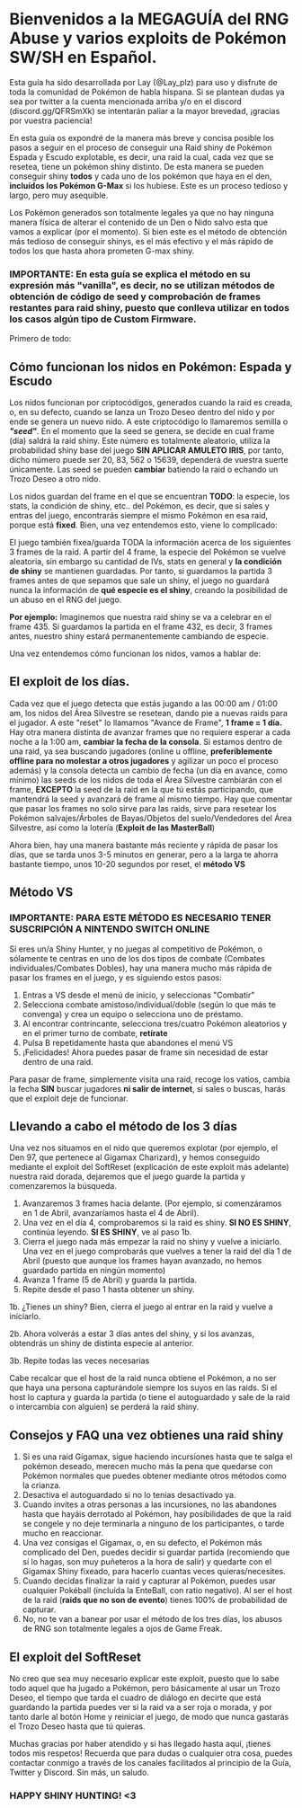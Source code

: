 # **Bienvenidos a la MEGAGUÍA del RNG Abuse y varios exploits de Pokémon SW/SH en Español.**

Esta guía ha sido desarrollada por Lay (@Lay_plz) para uso y disfrute de toda la comunidad de Pokémon de habla hispana. Si se plantean dudas ya sea por twitter a la cuenta mencionada arriba y/o en el discord (discord.gg/QFRSmXk) se intentarán paliar a la mayor brevedad, ¡gracias por vuestra paciencia!

En esta guía os expondré de la manera más breve y concisa posible los pasos a seguir en el proceso de conseguir una Raid shiny de Pokémon Espada y Escudo explotable, es decir, una raid la cual, cada vez que se resetea, tiene un pokémon shiny distinto. De esta manera se pueden conseguir shiny **todos** y cada uno de los pokémon que haya en el den, **incluídos los Pokémon G-Max** si los hubiese. Este es un proceso tedioso y largo, pero muy asequible. 

Los Pokémon generados son totalmente legales ya que no hay ninguna manera física de alterar el contenido de un Den o Nido salvo esta que vamos a explicar (por el momento). Si bien este es el método de obtención más tedioso de conseguir shinys, es el más efectivo y el más rápido de todos los que hasta ahora prometen G-max shiny.

### IMPORTANTE: En esta guía se explica el método en su expresión más "vanilla", es decir, no se utilizan métodos de obtención de código de seed y comprobación de frames restantes para raid shiny, puesto que conlleva utilizar en todos los casos algún tipo de Custom Firmware.

Primero de todo: 
## **Cómo funcionan los nidos en Pokémon: Espada y Escudo**

Los nidos funcionan por criptocódigos, generados cuando la raid es creada, o, en su defecto, cuando se lanza un Trozo Deseo dentro del nido y por ende se genera un nuevo nido. A este criptocódigo lo llamaremos semilla o _**"seed"**_. En el momento que la seed se genera, se decide en cual frame (día) saldrá la raid shiny. Este número es totalmente aleatorio, utiliza la probabilidad shiny base del juego **SIN APLICAR AMULETO IRIS**, por tanto, dicho número puede ser 20, 83, 562 o 15639, dependerá de vuestra suerte únicamente. Las seed se pueden **cambiar** batiendo la raid o echando un Trozo Deseo a otro nido. 

Los nidos guardan del frame en el que se encuentran **TODO**: la especie, los stats, la condición de shiny, etc.. del Pokémon, es decir, que si sales y entras del juego, encontrarás siempre el mismo Pokémon en esa raid, porque está **fixed**. Bien, una vez entendemos esto, viene lo complicado:

El juego también fixea/guarda TODA la información acerca de los siguientes 3 frames de la raid. A partir del 4 frame, la especie del Pokémon se vuelve aleatoria, sin embargo su cantidad de IVs, stats en general y **la condición de shiny** se mantienen guardadas. Por tanto, si guardamos la partida 3 frames antes de que sepamos que sale un shiny, el juego no guardará nunca la información de **qué especie es el shiny**, creando la posibilidad de un abuso en el RNG del juego.

**Por ejemplo:** Imaginemos que nuestra raid shiny se va a celebrar en el frame 435. Si guardamos la partida en el frame 432, es decir, 3 frames antes, nuestro shiny estará permanentemente cambiando de especie.

Una vez entendemos cómo funcionan los nidos, vamos a hablar de: 
## **El exploit de los días.**

Cada vez que el juego detecta que estás jugando a las 00:00 am / 01:00 am, los nidos del Área Silvestre se resetean, dando pie a nuevas raids para el jugador. A este "reset" lo llamamos "Avance de Frame", **1 frame = 1 día.** Hay otra manera distinta de avanzar frames que no requiere esperar a cada noche a la 1:00 am, **cambiar la fecha de la consola**. Si estamos dentro de una raid, ya sea buscando jugadores (online u offline, **preferiblemente offline para no molestar a otros jugadores** y agilizar un poco el proceso además) y la consola detecta un cambio de fecha (un día en avance, como mínimo) las seeds de los nidos de toda el Área Silvestre cambiarán con el frame, **EXCEPTO** la seed de la raid en la que tú estás participando, que mantendrá la seed y avanzará de frame al mismo tiempo. Hay que comentar que pasar los frames no solo sirve para las raids, sirve para resetear los Pokémon salvajes/Árboles de Bayas/Objetos del suelo/Vendedores del Área Silvestre, así como la lotería (**Exploit de las MasterBall**)

Ahora bien, hay una manera bastante más reciente y rápida de pasar los días, que se tarda unos 3-5 minutos en generar, pero a la larga te ahorra bastante tiempo, unos 10-20 segundos por reset, el **método VS**

## **Método VS**

### **IMPORTANTE: PARA ESTE MÉTODO ES NECESARIO TENER SUSCRIPCIÓN A NINTENDO SWITCH ONLINE**

Si eres un/a Shiny Hunter, y no juegas al competitivo de Pokémon, o sólamente te centras en uno de los dos tipos de combate (Combates individuales/Combates Dobles), hay una manera mucho más rápida de pasar los frames en el juego, y es siguiendo estos pasos:

1. Entras a VS desde el menú de inicio, y seleccionas "Combatir"
2. Selecciona combate amistoso/individual/doble (según lo que más te convenga) y crea un equipo o selecciona uno de préstamo.
3. Al encontrar contrincante, selecciona tres/cuatro Pokémon aleatorios y en el primer turno de combate, **retírate**
4. Pulsa B repetidamente hasta que abandones el menú VS
5. ¡Felicidades! Ahora puedes pasar de frame sin necesidad de estar dentro de una raid.

Para pasar de frame, simplemente visita una raid, recoge los vatios, cambia la fecha **SIN** buscar jugadores **ni salir de internet**, si sales o buscas, harás que el exploit deje de funcionar.

## Llevando a cabo el método de los 3 días

Una vez nos situamos en el nido que queremos explotar (por ejemplo, el Den 97, que pertenece al Gigamax Charizard), y hemos conseguido mediante el exploit del SoftReset (explicación de este exploit más adelante) nuestra raid dorada, dejaremos que el juego guarde la partida y comenzaremos la búsqueda.

1. Avanzaremos 3 frames hacia delante. (Por ejemplo, si comenzáramos en 1 de Abril, avanzaríamos hasta el 4 de Abril).
2. Una vez en el día 4, comprobaremos si la raid es shiny. **SI NO ES SHINY**, continúa leyendo. **SI ES SHINY**, ve al paso 1b.
3. Cierra el juego nada más empezar la raid no shiny y vuelve a iniciarlo. Una vez en el juego comprobarás que vuelves a tener la raid del día 1 de Abril (puesto que aunque los frames hayan avanzado, no hemos guardado partida en ningún momento)
4. Avanza 1 frame (5 de Abril) y guarda la partida.
5. Repite desde el paso 1 hasta obtener un shiny.

1b. ¿Tienes un shiny? Bien, cierra el juego al entrar en la raid y vuelve a iniciarlo.

2b. Ahora volverás a estar 3 días antes del shiny, y si los avanzas, obtendrás un shiny de distinta especie al anterior.

3b. Repite todas las veces necesarias


Cabe recalcar que el host de la raid nunca obtiene el Pokémon, a no ser que haya una persona capturándole siempre los suyos en las raids. Si el host lo captura y guarda la partida (o tiene el autoguardado y sale de la raid o intercambia con alguien) se perderá la raid shiny.

## Consejos y FAQ una vez obtienes una raid shiny

1. Si es una raid Gigamax, sigue haciendo incursiones hasta que te salga el pokémon deseado, merecen mucho más la pena que quedarse con Pokémon normales que puedes obtener mediante otros métodos como la crianza.
2. Desactiva el autoguardado si no lo tenías desactivado ya.
3. Cuando invites a otras personas a las incursiones, no las abandones hasta que hayáis derrotado al Pokémon, hay posibilidades de que la raid se congele y no deje terminarla a ninguno de los participantes, o tarde mucho en reaccionar.
4. Una vez consigas el Gigamax, o, en su defecto, el Pokémon más complicado del Den, puedes decidir si guardar partida (recomiendo que sí lo hagas, son muy puñeteros a la hora de salir) y quedarte con el Gigamax Shiny fixeado, para hacerlo cuantas veces quieras/necesites.
5. Cuando decidas finalizar la raid y capturar al Pokémon, puedes usar cualquier Pokéball (incluída la EnteBall, con ratio negativo). Al ser el host de la raid (**raids que no son de evento**) tienes 100% de probabilidad de capturar.
6. No, no te van a banear por usar el método de los tres días, los abusos de RNG son totalmente legales a ojos de Game Freak.

## El exploit del SoftReset

No creo que sea muy necesario explicar este exploit, puesto que lo sabe todo aquel que ha jugado a Pokémon, pero básicamente al usar un Trozo Deseo, el tiempo que tarda el cuadro de diálogo en decirte que está guardando la partida puedes ver si la raid va a ser roja o morada, y por tanto darle al botón Home y reiniciar el juego, de modo que nunca gastarás el Trozo Deseo hasta que tú quieras.

Muchas gracias por haber atendido y si has llegado hasta aquí, ¡tienes todos mis respetos! Recuerda que para dudas o cualquier otra cosa, puedes contactar conmigo a través de los canales facilitados al principio de la Guía, Twitter y Discord. Sin más, un saludo.

### HAPPY SHINY HUNTING! <3
